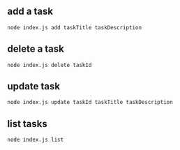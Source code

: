 ## add a task
`node index.js add taskTitle taskDescription`

## delete a task
`node index.js delete taskId`

## update task
`node index.js update taskId taskTitle taskDescription`

## list tasks
`node index.js list`
